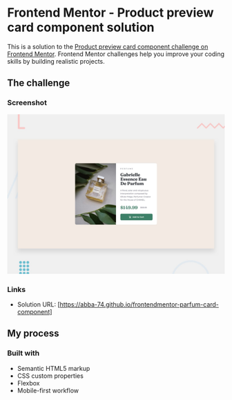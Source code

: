 # Frontend Mentor - Product preview card component solution

This is a solution to the [Product preview card component challenge on Frontend Mentor](https://www.frontendmentor.io/challenges/product-preview-card-component-GO7UmttRfa). Frontend Mentor challenges help you improve your coding skills by building realistic projects.

## The challenge

### Screenshot

![](./assets/design/desktop-preview.jpg)

### Links

- Solution URL: [https://abba-74.github.io/frontendmentor-parfum-card-component]

## My process

### Built with

- Semantic HTML5 markup
- CSS custom properties
- Flexbox
- Mobile-first workflow

